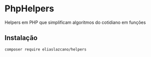 # PhpHelpers
Helpers em PHP que simplificam algoritmos do cotidiano em funções

## Instalação
```
composer require eliaslazcano/helpers
```
